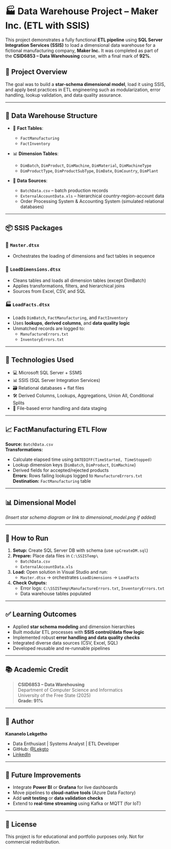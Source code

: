 # 🏭 Data Warehouse Project – Maker Inc. (ETL with SSIS)

This project demonstrates a fully functional **ETL pipeline** using **SQL Server Integration Services (SSIS)** to load a dimensional data warehouse for a fictional manufacturing company, **Maker Inc.** It was completed as part of the **CSID6853 – Data Warehousing** course, with a final mark of **92%**.

## 📁 Project Overview

The goal was to build a **star-schema dimensional model**, load it using SSIS, and apply best practices in ETL engineering such as modularization, error handling, lookup validation, and data quality assurance.

---

## 🧱 Data Warehouse Structure

- 🧩 **Fact Tables**:
  - `FactManufacturing`
  - `FactInventory`

- 📊 **Dimension Tables**:
  - `DimBatch`, `DimProduct`, `DimMachine`, `DimMaterial`, `DimMachineType`
  - `DimProductType`, `DimProductSubType`, `DimDate`, `DimCountry`, `DimPlant`

- 📄 **Data Sources**:
  - `BatchData.csv` – batch production records
  - `ExternalAccountData.xls` – hierarchical country-region-account data
  - Order Processing System & Accounting System (simulated relational databases)

---

## 📦 SSIS Packages

### 🔁 `Master.dtsx`
- Orchestrates the loading of dimensions and fact tables in sequence

### 📐 `LoadDimensions.dtsx`
- Cleans tables and loads all dimension tables (except DimBatch)
- Applies transformations, filters, and hierarchical joins
- Sources from Excel, CSV, and SQL

### 🏭 `LoadFacts.dtsx`
- Loads `DimBatch`, `FactManufacturing`, and `FactInventory`
- Uses **lookups**, **derived columns**, and **data quality logic**
- Unmatched records are logged to:
  - `ManufactureErrors.txt`
  - `InventoryErrors.txt`

---

## 🔧 Technologies Used

- 💻 Microsoft SQL Server + SSMS
- 📊 SSIS (SQL Server Integration Services)
- 🗃️ Relational databases + flat files
- 🛠️ Derived Columns, Lookups, Aggregations, Union All, Conditional Splits
- 📁 File-based error handling and data staging

---

## 📈 FactManufacturing ETL Flow

**Source:** `BatchData.csv`  
**Transformations:**  
- Calculate elapsed time using `DATEDIFF(TimeStarted, TimeStopped)`
- Lookup dimension keys (`DimBatch`, `DimProduct`, `DimMachine`)
- Derived fields for accepted/rejected products  
**Errors:** Rows failing lookups logged to `ManufactureErrors.txt`  
**Destination:** `FactManufacturing` table

---

## 📊 Dimensional Model

*(Insert star schema diagram or link to dimensional_model.png if added)*

---

## 📝 How to Run

1. **Setup:** Create SQL Server DB with schema (use `spCreateDM.sql`)
2. **Prepare:** Place data files in `C:\SSISTemp\`
   - `BatchData.csv`
   - `ExternalAccountData.xls`
3. **Load:** Open solution in Visual Studio and run:
   - `Master.dtsx` → orchestrates `LoadDimensions` → `LoadFacts`
4. **Check Outputs:**
   - Error logs: `C:\SSISTemp\ManufactureErrors.txt`, `InventoryErrors.txt`
   - Data warehouse tables populated

---

## ✅ Learning Outcomes

- Applied **star schema modeling** and dimension hierarchies
- Built modular ETL processes with **SSIS control/data flow logic**
- Implemented robust **error handling and data quality checks**
- Integrated diverse data sources (CSV, Excel, SQL)
- Developed reusable and re-runnable pipelines

---

## 📚 Academic Credit

> **CSID6853 – Data Warehousing**  
> Department of Computer Science and Informatics  
> University of the Free State (2025)  
> **Grade: 91%**

---

## 🧠 Author

**Kananelo Lekgetho**  
- Data Enthusiast | Systems Analyst | ETL Developer  
- GitHub: [@Lekgto](https://github.com/Lekgto)  
- [LinkedIn](www.linkedin.com/in/kananelo-lekgetho-3b4049248) 

---

## 📌 Future Improvements

- Integrate **Power BI** or **Grafana** for live dashboards  
- Move pipelines to **cloud-native tools** (Azure Data Factory)  
- Add **unit testing** or **data validation checks**  
- Extend to **real-time streaming** using Kafka or MQTT (for IoT)

---

## 📄 License

This project is for educational and portfolio purposes only. Not for commercial redistribution.
